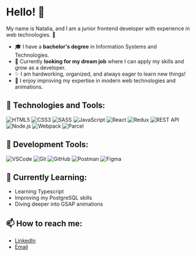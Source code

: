 # Hello! 👋

My name is Natalia, and I am a junior frontend developer with experience in web technologies. 🎉

- 🎓 I have a **bachelor's degree** in Information Systems and Technologies.
- 💼 Currently **looking for my dream job** where I can apply my skills and grow as a developer.
- ✨ I am hardworking, organized, and always eager to learn new things!
- 🌱 I enjoy improving my expertise in modern web technologies and animations.


## 🚀 Technologies and Tools:
![HTML5](https://img.shields.io/badge/-HTML5-000?&logo=HTML5)
![CSS3](https://img.shields.io/badge/-CSS3-000?&logo=CSS3)
![SASS](https://img.shields.io/badge/-SASS-000?&logo=SASS)
![JavaScript](https://img.shields.io/badge/-JavaScript-000?&logo=JavaScript)
![React](https://img.shields.io/badge/-React-000?&logo=React)
![Redux](https://img.shields.io/badge/-Redux-000?&logo=Redux)
![REST API](https://img.shields.io/badge/-REST%20API-000?&logo=REST)
![Node.js](https://img.shields.io/badge/-Node.js-000?&logo=Node.js)
![Webpack](https://img.shields.io/badge/-Webpack-000?&logo=Webpack)
![Parcel](https://img.shields.io/badge/-Parcel-000?&logo=Parcel)


## 🔧 Development Tools:
![VSCode](https://img.shields.io/badge/-VSCode-000?&logo=Visual%20Studio%20Code)
![Git](https://img.shields.io/badge/-Git-000?&logo=Git)
![GitHub](https://img.shields.io/badge/-GitHub-000?&logo=GitHub)
![Postman](https://img.shields.io/badge/-Postman-000?&logo=Postman)
![Figma](https://img.shields.io/badge/-Figma-000?&logo=Figma)


## 🌱 Currently Learning:
- Learning Typescript
- Improving my PostgreSQL skills
- Diving deeper into GSAP animations


## 📫 How to reach me:
- [LinkedIn](https://www.linkedin.com/in/natalia-moskvychova-860131266)
- [Email](mailto:natashamoskv@gmail.com)

